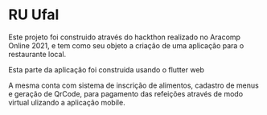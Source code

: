# RU Ufal

Este projeto foi construido através do hackthon realizado no Aracomp Online 2021, 
e tem como seu objeto a criação de uma aplicação para o restaurante local.

Esta parte da aplicação foi construida usando o flutter web

A mesma conta com sistema de inscrição de alimentos, cadastro de menus e geração de QrCode,
para pagamento das refeições através de modo virtual ulizando a aplicação mobile.
